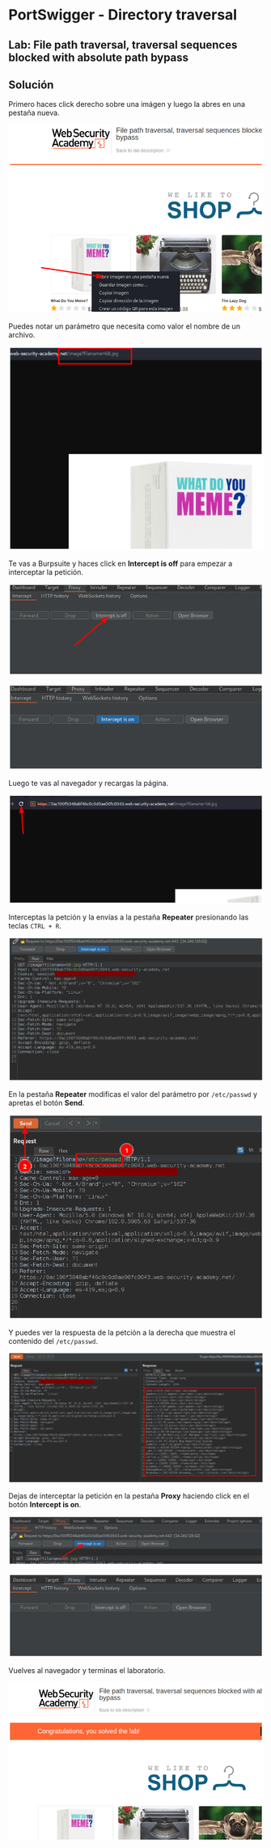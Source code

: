 # PortSwigger - Directory traversal


## Lab: File path traversal, traversal sequences blocked with absolute path bypass


## Solución

Primero haces click derecho sobre una imágen y luego la abres en una pestaña nueva.

![](./imagenes/lab2-1.png)

Puedes notar un parámetro que necesita como valor el nombre de un archivo.

![](./imagenes/lab2-2.png)

Te vas a Burpsuite y haces click en **Intercept is off** para empezar a interceptar la petición.

![](./imagenes/lab2-3.png)

![](./imagenes/lab2-4.png)

Luego te vas al navegador y recargas la página.

![](./imagenes/lab2-5.png)

Interceptas la petción y la envías a la pestaña **Repeater** presionando las teclas `CTRL + R`.

![](./imagenes/lab2-6.png)

En la pestaña **Repeater** modificas el valor del parámetro por `/etc/passwd` y apretas el botón **Send**.

![](./imagenes/lab2-7.png)

Y puedes ver la respuesta de la petción a la derecha que muestra el contenido del `/etc/passwd`.

![](./imagenes/lab2-8.png)

Dejas de interceptar la petición en la pestaña **Proxy** haciendo click en el botón **Intercept is on**.

![](./imagenes/lab2-9.png)

![](./imagenes/lab2-10.png)

Vuelves al navegador y terminas el laboratorio.

![](./imagenes/lab2-11.png)

